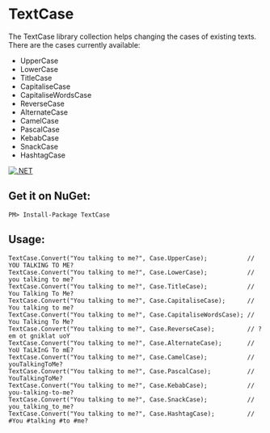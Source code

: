 # TextCase

The TextCase library collection helps changing the cases of existing texts.
There are the cases currently available:
- UpperCase
- LowerCase
- TitleCase
- CapitaliseCase
- CapitaliseWordsCase
- ReverseCase
- AlternateCase
- CamelCase
- PascalCase
- KebabCase
- SnackCase
- HashtagCase

[![.NET](https://github.com/ottorinobruni/TextCase/actions/workflows/textcase-tests.yml/badge.svg)](https://github.com/ottorinobruni/TextCase/actions/workflows/textcase-tests.yml)

## Get it on NuGet:

```cscharp
PM> Install-Package TextCase
```
## Usage:

```cscharp
TextCase.Convert("You talking to me?", Case.UpperCase);           // YOU TALKING TO ME?
TextCase.Convert("You talking to me?", Case.LowerCase);           // you talking to me?
TextCase.Convert("You talking to me?", Case.TitleCase);           // You Talking To Me?
TextCase.Convert("You talking to me?", Case.CapitaliseCase);      // You talking to me?
TextCase.Convert("You talking to me?", Case.CapitaliseWordsCase); // You Talking To Me?
TextCase.Convert("You talking to me?", Case.ReverseCase);         // ?em ot gniklat uoY
TextCase.Convert("You talking to me?", Case.AlternateCase);       // YoU TaLkInG To mE?
TextCase.Convert("You talking to me?", Case.CamelCase);           // youTalkingToMe?
TextCase.Convert("You talking to me?", Case.PascalCase);          // YouTalkingToMe?
TextCase.Convert("You talking to me?", Case.KebabCase);           // you-talking-to-me?
TextCase.Convert("You talking to me?", Case.SnackCase);           // you_talking_to_me?
TextCase.Convert("You talking to me?", Case.HashtagCase);         // #You #talking #to #me?
```
